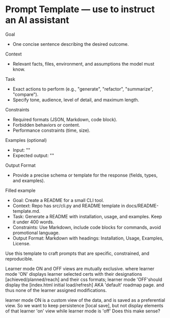 # Prompt Template — use to instruct an AI assistant

Goal  
- One concise sentence describing the desired outcome.

Context  
- Relevant facts, files, environment, and assumptions the model must know.

Task  
- Exact actions to perform (e.g., "generate", "refactor", "summarize", "compare").  
- Specify tone, audience, level of detail, and maximum length.

Constraints  
- Required formats (JSON, Markdown, code block).  
- Forbidden behaviors or content.  
- Performance constraints (time, size).

Examples (optional)  
- Input: "<short example input>"  
- Expected output: "<short example output>"

Output Format  
- Provide a precise schema or template for the response (fields, types, and examples).

Filled example
- Goal: Create a README for a small CLI tool.  
- Context: Repo has src/cli.py and README template in docs/README-template.md.  
- Task: Generate a README with installation, usage, and examples. Keep it under 400 words.  
- Constraints: Use Markdown, include code blocks for commands, avoid promotional language.  
- Output Format: Markdown with headings: Installation, Usage, Examples, License.

Use this template to craft prompts that are specific, constrained, and reproducible.

Learner mode ON and OFF views are mutually exclusive.
where learner mode 'ON' displays learner selected certs with their designations [achieved/planned/reach] and their css formats; learner mode 'OFF'should display the [index.html initial load/refresh] AKA 'default' roadmap page. and thus none of the learner assigned modifications.

learner mode ON is a custom view of the data, and is saved as a preferential view. So we want to keep persistence [local save], but not display elements of that learner 'on' view while learner mode is 'off'
Does this make sense?



